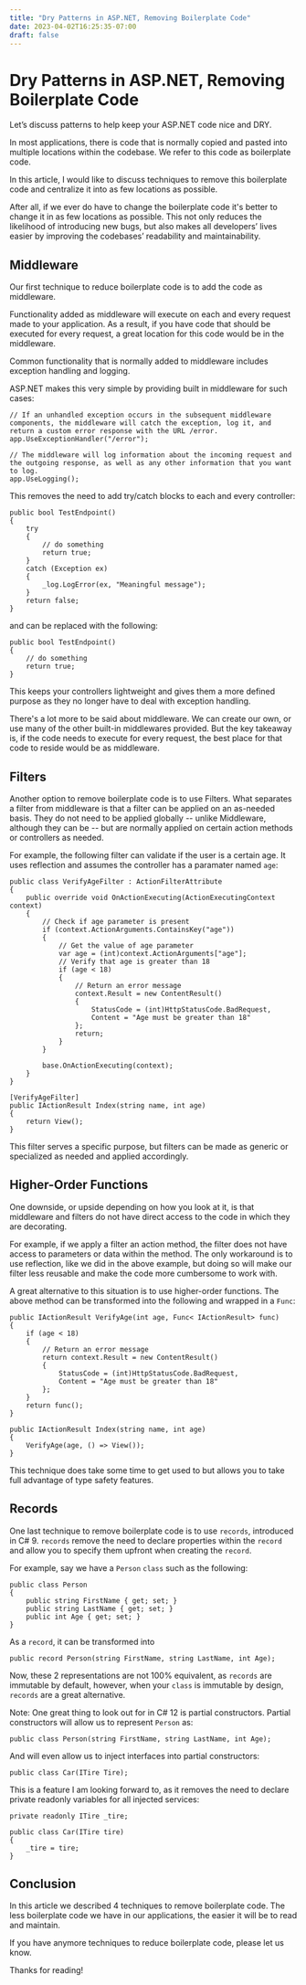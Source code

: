 ```yaml
---
title: "Dry Patterns in ASP.NET, Removing Boilerplate Code"
date: 2023-04-02T16:25:35-07:00
draft: false
---
```


# Dry Patterns in ASP.NET, Removing Boilerplate Code
Let’s discuss patterns to help keep your ASP.NET code nice and DRY. 

In most applications, there is code that is normally copied and pasted into multiple locations within the codebase. We refer to this code as boilerplate code.

In this article, I would like to discuss techniques to remove this boilerplate code and centralize it into as few locations as possible.

After all, if we ever do have to change the boilerplate code it's better to change it in as few locations as possible. This not only reduces the likelihood of introducing new bugs, but also makes all developers’ lives easier by improving the codebases’ readability and maintainability.

## Middleware
Our first technique to reduce boilerplate code is to add the code as middleware.

Functionality added as middleware will execute on each and every request made to your application. As a result, if you have code that should be executed for every request, a great location for this code would be in the middleware. 

Common functionality that is normally added to middleware includes exception handling and logging.

ASP.NET makes this very simple by providing built in middleware for such cases:

```
// If an unhandled exception occurs in the subsequent middleware components, the middleware will catch the exception, log it, and return a custom error response with the URL /error.
app.UseExceptionHandler("/error");

// The middleware will log information about the incoming request and the outgoing response, as well as any other information that you want to log.
app.UseLogging();
```

This removes the need to add try/catch blocks to each and every controller:

```
public bool TestEndpoint()
{
    try 
    {
        // do something
        return true;
    }
    catch (Exception ex)
    {
        _log.LogError(ex, "Meaningful message");
    }
    return false;
}
```
and can be replaced with the following:

```
public bool TestEndpoint()
{
    // do something
    return true;
}
```

This keeps your controllers lightweight and gives them a more defined purpose as they no longer have to deal with exception handling.

There's a lot more to be said about middleware. We can create our own, or use many of the other built-in middlewares provided. But the key takeaway is, if the code needs to execute for every request, the best place for that code to reside would be as middleware.

## Filters
Another option to remove boilerplate code is to use Filters. What separates a filter from middleware is that a filter can be applied on an as-needed basis. They do not need to be applied globally -- unlike Middleware, although they can be -- but are normally applied on certain action methods or controllers as needed.

For example, the following filter can validate if the user is a certain age. It uses reflection and assumes the controller has a paramater named ``age``:
```
public class VerifyAgeFilter : ActionFilterAttribute
{
    public override void OnActionExecuting(ActionExecutingContext context)
    {
        // Check if age parameter is present
        if (context.ActionArguments.ContainsKey("age"))
        {
            // Get the value of age parameter
            var age = (int)context.ActionArguments["age"];
            // Verify that age is greater than 18
            if (age < 18)
            {
                // Return an error message
                context.Result = new ContentResult()
                {
                    StatusCode = (int)HttpStatusCode.BadRequest,
                    Content = "Age must be greater than 18"
                };
                return;
            }
        }

        base.OnActionExecuting(context);
    }
}

[VerifyAgeFilter]
public IActionResult Index(string name, int age)
{
    return View();
}
```
This filter serves a specific purpose, but filters can be made as generic or specialized as needed and applied accordingly. 

## Higher-Order Functions
One downside, or upside depending on how you look at it, is that middleware and filters do not have direct access to the code in which they are decorating.

For example, if we apply a filter an action method, the filter does not have access to parameters or data within the method. The only workaround is to use reflection, like we did in the above example, but doing so will make our filter less reusable and make the code more cumbersome to work with.

A great alternative to this situation is to use higher-order functions. The above method can be transformed into the following and wrapped in a ``Func``:
```
public IActionResult VerifyAge(int age, Func< IActionResult> func)
{
    if (age < 18)
    {
        // Return an error message
        return context.Result = new ContentResult()
        {
            StatusCode = (int)HttpStatusCode.BadRequest,
            Content = "Age must be greater than 18"
        };
    }
    return func();
}

public IActionResult Index(string name, int age)
{
    VerifyAge(age, () => View());
}
```
This technique does take some time to get used to but allows you to take full advantage of type safety features.

## Records
One last technique to remove boilerplate code is to use ``records``, introduced in C# 9. ``records`` remove the need to declare properties within the ``record`` and allow you to specify them upfront when creating the ``record``. 

For example, say we have a ``Person`` ``class`` such as the following:

```
public class Person 
{
    public string FirstName { get; set; }
    public string LastName { get; set; }
    public int Age { get; set; }
}
```

As a ```record```, it can be transformed into

```
public record Person(string FirstName, string LastName, int Age);
```

Now, these 2 representations are not 100% equivalent, as ```records``` are immutable by default, however, when your ``class`` is immutable by design, ```records``` are a great alternative.

Note: One great thing to look out for in C# 12 is partial constructors. Partial constructors will allow us to represent ``Person`` as:
```
public class Person(string FirstName, string LastName, int Age);
```
And will even allow us to inject interfaces into partial constructors:
```
public class Car(ITire Tire);
```
This is a feature I am looking forward to, as it removes the need to declare private readonly variables for all injected services:
```
private readonly ITire _tire;

public class Car(ITire tire)
{
    _tire = tire;
}
```

## Conclusion

In this article we described 4 techniques to remove boilerplate code. The less boilerplate code we have in our applications, the easier it will be to read and maintain. 

If you have anymore techniques to reduce boilerplate code, please let us know.

Thanks for reading!